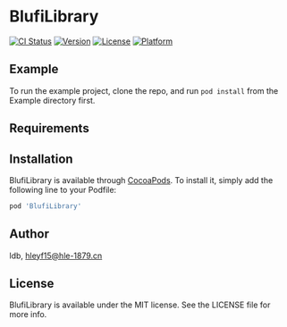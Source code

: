 # BlufiLibrary

[![CI Status](https://img.shields.io/travis/ldb/BlufiLibrary.svg?style=flat)](https://travis-ci.org/ldb/BlufiLibrary)
[![Version](https://img.shields.io/cocoapods/v/BlufiLibrary.svg?style=flat)](https://cocoapods.org/pods/BlufiLibrary)
[![License](https://img.shields.io/cocoapods/l/BlufiLibrary.svg?style=flat)](https://cocoapods.org/pods/BlufiLibrary)
[![Platform](https://img.shields.io/cocoapods/p/BlufiLibrary.svg?style=flat)](https://cocoapods.org/pods/BlufiLibrary)

## Example

To run the example project, clone the repo, and run `pod install` from the Example directory first.

## Requirements

## Installation

BlufiLibrary is available through [CocoaPods](https://cocoapods.org). To install
it, simply add the following line to your Podfile:

```ruby
pod 'BlufiLibrary'
```

## Author

ldb, hleyf15@hle-1879.cn

## License

BlufiLibrary is available under the MIT license. See the LICENSE file for more info.
